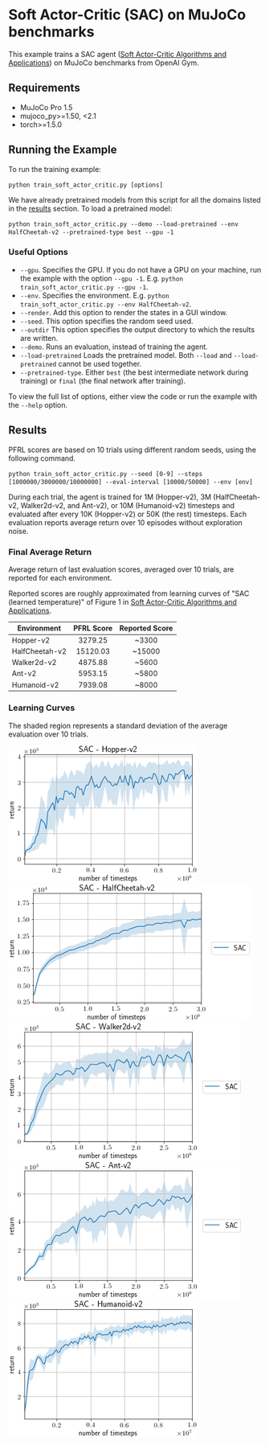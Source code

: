 # Soft Actor-Critic (SAC) on MuJoCo benchmarks

This example trains a SAC agent ([Soft Actor-Critic Algorithms and Applications](https://arxiv.org/abs/1812.05905)) on MuJoCo benchmarks from OpenAI Gym.

## Requirements

- MuJoCo Pro 1.5
- mujoco_py>=1.50, <2.1
- torch>=1.5.0

## Running the Example

To run the training example:
```
python train_soft_actor_critic.py [options]
```

We have already pretrained models from this script for all the domains listed in the [results](#Results) section. To load a pretrained model:

```
python train_soft_actor_critic.py --demo --load-pretrained --env HalfCheetah-v2 --pretrained-type best --gpu -1
```

### Useful Options

- `--gpu`. Specifies the GPU. If you do not have a GPU on your machine, run the example with the option `--gpu -1`. E.g. `python train_soft_actor_critic.py --gpu -1`.
- `--env`. Specifies the environment. E.g. `python train_soft_actor_critic.py --env HalfCheetah-v2`.
- `--render`. Add this option to render the states in a GUI window.
- `--seed`. This option specifies the random seed used.
- `--outdir` This option specifies the output directory to which the results are written.
- `--demo`. Runs an evaluation, instead of training the agent.
- `--load-pretrained` Loads the pretrained model. Both `--load` and `--load-pretrained` cannot be used together.
- `--pretrained-type`. Either `best` (the best intermediate network during training) or `final` (the final network after training).

To view the full list of options, either view the code or run the example with the `--help` option.

## Results

PFRL scores are based on 10 trials using different random seeds, using the following command.

```
python train_soft_actor_critic.py --seed [0-9] --steps [1000000/3000000/10000000] --eval-interval [10000/50000] --env [env]
```

During each trial, the agent is trained for 1M (Hopper-v2), 3M (HalfCheetah-v2, Walker2d-v2, and Ant-v2), or 10M (Humanoid-v2) timesteps and evaluated after every 10K (Hopper-v2) or 50K (the rest) timesteps.
Each evaluation reports average return over 10 episodes without exploration noise.

### Final Average Return

Average return of last evaluation scores, averaged over 10 trials, are reported for each environment.

Reported scores are roughly approximated from learning curves of "SAC (learned temperature)" of Figure 1 in [Soft Actor-Critic Algorithms and Applications](https://arxiv.org/abs/1812.05905).

| Environment               | PFRL Score | Reported Score |
| ------------------------- |:----------:|:--------------:|
| Hopper-v2                 |    3279.25 |          ~3300 |
| HalfCheetah-v2            |   15120.03 |         ~15000 |
| Walker2d-v2               |    4875.88 |          ~5600 |
| Ant-v2                    |    5953.15 |          ~5800 |
| Humanoid-v2               |    7939.08 |          ~8000 |

### Learning Curves

The shaded region represents a standard deviation of the average evaluation over 10 trials.

![Hopper-v2](assets/Hopper-v2.png)
![HalfCheetah-v2](assets/HalfCheetah-v2.png)
![Walker2d-v2](assets/Walker2d-v2.png)
![Ant-v2](assets/Ant-v2.png)
![Humanoid-v2](assets/Humanoid-v2.png)
